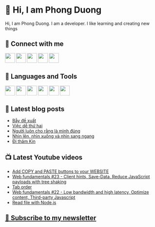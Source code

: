 # 👋 Hi, I am Phong Duong

Hi, I am Phong Duong. I am a developer. I like learning and creating new things

## 🔗 Connect with me
[<img height="32" width="32" src="https://cdn.jsdelivr.net/npm/simple-icons@v3/icons/youtube.svg" />](https://www.youtube.com/channel/UCXykqt3V2-9bYXKWZRcH0rA)
[<img height="32" width="32" src="https://cdn.jsdelivr.net/npm/simple-icons@v3/icons/instagram.svg" />](https://www.instagram.com/phongduonglh)
[<img height="32" width="32" src="https://cdn.jsdelivr.net/npm/simple-icons@v3/icons/twitter.svg" />](https://twitter.com/phongduonglh)
[<img height="32" width="32" src="https://cdn.jsdelivr.net/npm/simple-icons@v3/icons/facebook.svg" />](https://www.facebook.com/phongduonglh)
[<img height="32" width="32" src="https://cdn.jsdelivr.net/npm/simple-icons@v3/icons/linkedin.svg" />](https://www.linkedin.com/in/phongduonglh)

## 🧰 Languages and Tools

[<img height="32" width="32" src="https://cdn.jsdelivr.net/npm/simple-icons@v3/icons/javascript.svg" />](javascript)
[<img height="32" width="32" src="https://cdn.jsdelivr.net/npm/simple-icons@v3/icons/html5.svg" />](html5)
[<img height="32" width="32" src="https://cdn.jsdelivr.net/npm/simple-icons@v3/icons/css3.svg" />](css3)
[<img height="32" width="32" src="https://cdn.jsdelivr.net/npm/simple-icons@v3/icons/node-dot-js.svg" />](nodejs)
[<img height="32" width="32" src="https://cdn.jsdelivr.net/npm/simple-icons@v3/icons/react.svg" />](react)
[<img height="32" width="32" src="https://cdn.jsdelivr.net/npm/simple-icons@v3/icons/vue-dot-js.svg" />](vue)

## 📝 Latest blog posts

<!-- BLOG-POST-LIST:START -->
- [Bẫy đề xuất](https://phongduong.dev/blog/2021/03/bay-de-xuat/)
- [Việc dễ thứ hai](https://phongduong.dev/blog/2021/03/viec-de-thu-hai/)
- [Người luôn cho rằng là mình đúng](https://phongduong.dev/blog/2021/03/nguoi-luon-cho-rang-la-minh-dung/)
- [Nhìn lên, nhìn xuống và nhìn sang ngang](https://phongduong.dev/blog/2021/03/nhin-len-nhin-xuong-va-nhin-sang-ngang/)
- [Đi thăm Kin](https://phongduong.dev/blog/2021/03/di-tham-kin/)
<!-- BLOG-POST-LIST:END -->

## 📺 Latest Youtube videos

<!-- YOUTUBE-VIDEO-LIST:START -->
- [Add COPY and PASTE buttons to your WEBSITE](https://www.youtube.com/watch?v=Uy63Lk6jC6s)
- [Web fundamentals #23 - Client hints, Save-Data, Reduce JavaScript payloads with tree shaking](https://www.youtube.com/watch?v=244FDpkexPc)
- [Tab order](https://www.youtube.com/watch?v=Ct7CzS-bsJo)
- [Web fundamentals #22 - Low bandwidth and high latency, Optimize content, Third-party Javascript](https://www.youtube.com/watch?v=A9jZSZ-G9c0)
- [Read file with Node.js](https://www.youtube.com/watch?v=05zWeI3ABV4)
<!-- YOUTUBE-VIDEO-LIST:END -->

## [💌 Subscribe to my newsletter](https://koogio.substack.com/)
